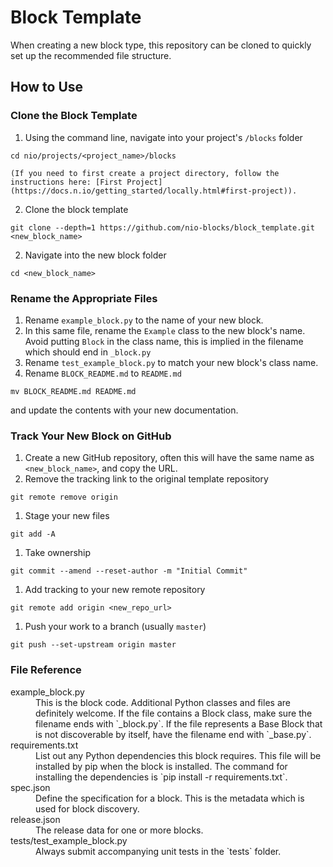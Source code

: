 # Block Template

When creating a new block type, this repository can be cloned to quickly set up the recommended file structure.

## How to Use

### Clone the Block Template

1. Using the command line, navigate into your project's `/blocks` folder

  ```cd nio/projects/<project_name>/blocks```

    (If you need to first create a project directory, follow the instructions here: [First Project](https://docs.n.io/getting_started/locally.html#first-project)).

2. Clone the block template

  ```git clone --depth=1 https://github.com/nio-blocks/block_template.git <new_block_name>```

2. Navigate into the new block folder

  `cd <new_block_name>`

### Rename the Appropriate Files

1. Rename `example_block.py` to the name of your new block.
1. In this same file, rename the `Example` class to the new block's name. Avoid putting `Block` in the class name, this is implied in the filename which should end in `_block.py`
1. Rename `test_example_block.py` to match your new block's class name.
1. Rename `BLOCK_README.md` to `README.md`

  `mv BLOCK_README.md README.md`

  and update the contents with your new documentation.

### Track Your New Block on GitHub

1. Create a new GitHub repository, often this will have the same name as `<new_block_name>`, and copy the URL.
1. Remove the tracking link to the original template repository

  `git remote remove origin`

1. Stage your new files

  `git add -A`
1. Take ownership

  `git commit --amend --reset-author -m "Initial Commit"`
1. Add tracking to your new remote repository

  `git remote add origin <new_repo_url>`
1. Push your work to a branch (usually `master`)

  `git push --set-upstream origin master`

### File Reference

  <dt>example_block.py</dt>
  <dd>
    This is the block code. Additional Python classes and files are definitely welcome. If the file contains a Block class, make sure the filename ends with `_block.py`. If the file represents a Base Block that is not discoverable by itself, have the filename end with `_base.py`.
  </dd>

  <dt>requirements.txt</dt>
  <dd>
    List out any Python dependencies this block requires. This file will be installed by pip when the block is installed. The command for installing the dependencies is `pip install -r requirements.txt`.
  </dd>

  <dt>spec.json</dt>
  <dd>
    Define the specification for a block. This is the metadata which is used for block discovery.
  </dd>

  <dt>release.json</dt>
  <dd>
    The release data for one or more blocks.
  </dd>

  <dt>tests/test_example_block.py</dt>
  <dd>
    Always submit accompanying unit tests in the `tests` folder.
  </dd>
